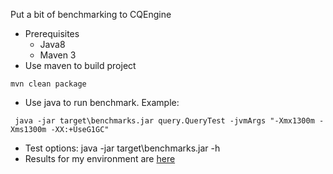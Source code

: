 Put a bit of benchmarking to CQEngine
* Prerequisites
  - Java8
  - Maven 3
* Use maven to build project
 ```
 mvn clean package
 ```
* Use java to run benchmark. Example:
```
 java -jar target\benchmarks.jar query.QueryTest -jvmArgs "-Xmx1300m -Xms1300m -XX:+UseG1GC"
```
* Test options:
 java -jar target\benchmarks.jar -h
* Results for my environment are [here](https://github.com/uujava/cqengine-query-jmh/releases/latest)

